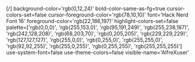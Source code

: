 [/]
background-color='rgb(0,12,24)'
bold-color-same-as-fg=true
cursor-colors-set=false
cursor-foreground-color='rgb(78,10,10)'
font='Hack Nerd Font 16'
foreground-color='rgb(22,186,197)'
highlight-colors-set=false
palette=['rgb(0,0,0)', 'rgb(255,153,0)', 'rgb(95,191,249)', 'rgb(255,238,187)', 'rgb(242,128,208)', 'rgb(68,203,70)', 'rgb(0,205,205)', 'rgb(229,229,229)', 'rgb(127,127,127)', 'rgb(255,0,0)', 'rgb(0,255,0)', 'rgb(255,255,0)', 'rgb(92,92,255)', 'rgb(255,0,255)', 'rgb(0,255,255)', 'rgb(255,255,255)']
use-system-font=false
use-theme-colors=false
visible-name='AlfreXuser'